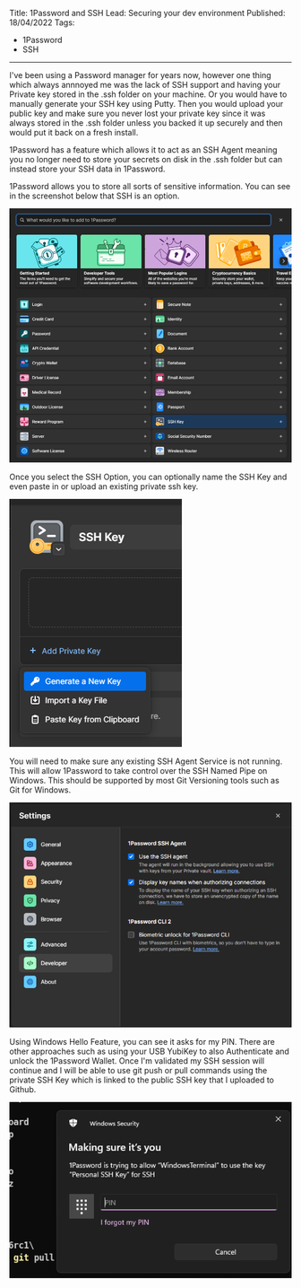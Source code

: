 Title: 1Password and SSH
Lead: Securing your dev environment
Published: 18/04/2022
Tags:
  - 1Password
  - SSH
---

I've been using a Password manager for years now, however one thing which always annnoyed me was the lack of SSH support and having your Private key stored in the .ssh folder on your machine. Or you would have to manually generate your SSH key using Putty. Then you would upload your public key and make sure you never lost your private key since it was always stored in the .ssh folder unless you backed it up securely and then would put it back on a fresh install.
  
1Password has a feature which allows it to act as an SSH Agent meaning you no longer need to store your secrets on disk in the .ssh folder but can instead store your SSH data in 1Password.

1Password allows you to store all sorts of sensitive information. You can see in the screenshot below that SSH is an option.

![Create Password](/img/1password-ssh/1.png)

Once you select the SSH Option, you can optionally name the SSH Key and even paste in or upload an existing private ssh key.

![Create or Paste](/img/1password-ssh/2.png)

You will need to make sure any existing SSH Agent Service is not running.
This will allow 1Password to take control over the SSH Named Pipe on Windows.
This should be supported by most Git Versioning tools such as Git for Windows.

![Enable the 1Password SSH Agent](/img/1password-ssh/4.png)

Using Windows Hello Feature, you can see it asks for my PIN. There are other approaches such as using your USB YubiKey to also Authenticate and unlock the 1Password Wallet.
Once I'm validated my SSH session will continue and I will be able to use git push or pull commands using the private SSH Key which is linked to the public SSH key that I uploaded to Github.

![Demo Popup](/img/1password-ssh/3.png)

